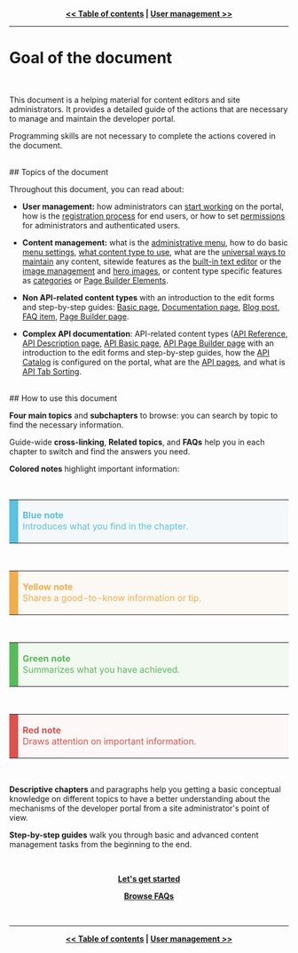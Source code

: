 <!-- NAVIGATOR -->
<p align="center"><strong><a href="/admin/guides"
alt="Table of contents" target="_self"><< Table of contents</a> |
<a href="/admin/guides/user-management/user-management"
alt="User management" target="_self">User management >></a></strong></p>

---

# Goal of the document

</br>

This document is a helping material for content editors and site administrators. It provides a detailed guide of the
actions that are necessary to manage and maintain the developer portal.

Programming skills are not necessary to complete the actions covered in the document.

</br>
## Topics of the document
</br>

Throughout this document, you can read about:

- **User management:** how administrators can [start working](/admin/guides/user-management/user-management#login) on
   the portal, how is the [registration process](/admin/guides/user-management/user-management#registration) for end
   users, or how to set [permissions](/admin/guides/user-management/user-management#roles-permissions) for
   administrators and authenticated users.

- **Content management:** what is the [administrative menu](/admin/guides/administrative-menu/administrative-menu), how
   to do basic [menu settings](/admin/guides/menu-settings/menu-settings),
   [what content type to use](/admin/guides/what-content-type-should-i-use/what-content-type-should-i-use),
   what are the [universal ways to maintain](/admin/guides/content-management/content-management) any content, sitewide
   features as the [built-in text editor](/admin/guides/built-in-text-editor/built-in-text-editor) or the
   [image management](/admin/guides/image-management/image-management) and
   [hero images](/admin/guides/header-background-settings/header-background-settings), or content type specific
   features as [categories](/admin/guides/categories-and-tags/categories-and-tags) or
   [Page Builder Elements](/admin/guides/page-builder-elements/page-builder-elements).

- **Non API-related content types** with an introduction to the edit forms and step-by-step guides:
   [Basic page](/admin/guides/non-api-related-content-management/basic-page),
   [Documentation page](/admin/guides/non-api-related-content-management/documentation-page),
   [Blog post](/admin/guides/non-api-related-content-management/blog-post),
   [FAQ item](/admin/guides/non-api-related-content-management/faq-item),
   [Page Builder page](/admin/guides/non-api-related-content-management/page-builder).

- **Complex API documentation**: API-related content types
   ([API Reference](/admin/guides/api-documentation/api-reference),
   [API Description page](/admin/guides/api-documentation/api-description),
   [API Basic page](/admin/guides/api-documentation/api-basic-page),
   [API Page Builder page](/admin/guides/api-documentation/api-page-builder) with an introduction to the edit forms and
   step-by-step guides, how the [API Catalog](/admin/guides/api-documentation/api-catalog) is configured on the portal,
   what are the [API pages](/admin/guides/api-documentation/api-pages), and what is
   [API Tab Sorting](/admin/guides/api-documentation/api-tabs-sorting).

</br>
## How to use this document
</br>

**Four main topics** and **subchapters** to browse: you can search by topic to find the necessary information.

Guide-wide **cross-linking**, **Related topics**, and **FAQs** help you in each chapter to switch and find the
answers you need.

**Colored notes** highlight important information:

<!-- IN THIS CHAPTER (BLUE) NOTIFICATION -->
</br>
<table border="0" cellpadding="8" cellspacing="5" style="width: 100%">
	<tbody>
		<tr bgcolor="#f4f8fa">
			<tr bgcolor="#f4f8fa">
			<td bgcolor="#5bc1de" style="width: 1px"></td>
			<td width="100%"><p><font color="#5bc1de"><strong>Blue note</strong></font>
            </br><font color="#5bc1de">Introduces what you find in the chapter.</font></p>
			</td>
		</tr>
	</tbody>
</table>

<!-- GOOD TO KNOW (YELLOW) NOTIFICATION -->
</br>
<table border="0" cellpadding="8" cellspacing="5" style="width: 100%">
	<tbody>
		<tr bgcolor="#fcf8f3">
			<td bgcolor="#f0ad4e" style="width: 1px"></td>
			<td width="100%"><p><font color="#f0ad4e"><strong>Yellow note</strong></font>
            </br><font color="#f0ad4e">Shares a good-to-know information or tip.</font></p>
			</td>
		</tr>
	</tbody>
</table>
</br>

<!--MILESTONE -->
<table border="0" cellpadding="8" cellspacing="5" style="width: 100%">
	<tbody>
		<tr bgcolor="#f1f9f1">
			<td bgcolor="#5cb85c" style="width: 1px"></td>
			<td width="100%"><p><font color="#5cb85c"><strong>Green note</strong></font>
            </br><font color="#5cb85c">Summarizes what you have achieved.</font></p>
			</td>
		</tr>
	</tbody>
</table>

<!-- WARNING (RED) NOTIFICATION -->
</br>
<table border="0" cellpadding="8" cellspacing="5" style="width: 100%">
	<tbody>
		<tr bgcolor="#fdf7f7">
			<td bgcolor="#d9534f" style="width: 1px"></td>
			<td width="100%"><p><font color="#d9534f"><strong>Red note</strong></font>
            </br><font color="#d9534f">Draws attention on important information.</font></p>
			</td>
		</tr>
	</tbody>
</table>
</br>

**Descriptive chapters** and paragraphs help you getting a basic conceptual knowledge on different topics to
have a better understanding about the mechanisms of the developer portal from a site administrator's point of view.

**Step-by-step guides** walk you through basic and advanced content management tasks from the beginning to the end.

</br>

<p align="center"><strong><a href="/admin/guides/user-management/user-management"
alt="Let's get started" target="_self">Let's get started</a></strong></p>

<p align="center"><strong><a href="/admin/guides/faq/faq" alt="Browse FAQs" target="_self">Browse FAQs</a></strong></p>

</br>

---
<!-- NAVIGATOR -->
<p align="center"><strong><a href="/admin/guides"
alt="Table of contents" target="_self"><< Table of contents</a> |
<a href="/admin/guides/user-management/user-management"
alt="User management" target="_self">User management >></a></strong></p>